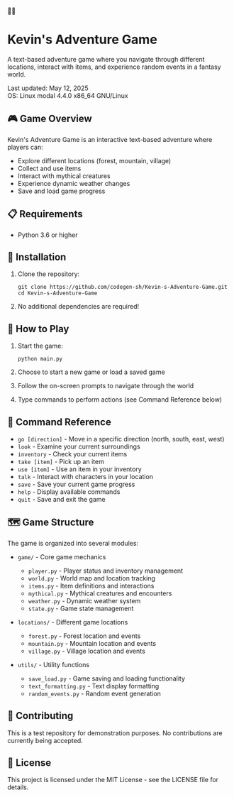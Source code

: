 🌈🌈
# Kevin's Adventure Game

A text-based adventure game where you navigate through different locations, interact with items, and experience random events in a fantasy world.

Last updated: May 12, 2025  
OS: Linux modal 4.4.0 x86_64 GNU/Linux

## 🎮 Game Overview

Kevin's Adventure Game is an interactive text-based adventure where players can:
- Explore different locations (forest, mountain, village)
- Collect and use items
- Interact with mythical creatures
- Experience dynamic weather changes
- Save and load game progress

## 📋 Requirements

- Python 3.6 or higher

## 🚀 Installation

1. Clone the repository:
   ```
   git clone https://github.com/codegen-sh/Kevin-s-Adventure-Game.git
   cd Kevin-s-Adventure-Game
   ```

2. No additional dependencies are required!

## 🎲 How to Play

1. Start the game:
   ```
   python main.py
   ```

2. Choose to start a new game or load a saved game
3. Follow the on-screen prompts to navigate through the world
4. Type commands to perform actions (see Command Reference below)

## 🎯 Command Reference

- `go [direction]` - Move in a specific direction (north, south, east, west)
- `look` - Examine your current surroundings
- `inventory` - Check your current items
- `take [item]` - Pick up an item
- `use [item]` - Use an item in your inventory
- `talk` - Interact with characters in your location
- `save` - Save your current game progress
- `help` - Display available commands
- `quit` - Save and exit the game

## 🗺️ Game Structure

The game is organized into several modules:

- `game/` - Core game mechanics
  - `player.py` - Player status and inventory management
  - `world.py` - World map and location tracking
  - `items.py` - Item definitions and interactions
  - `mythical.py` - Mythical creatures and encounters
  - `weather.py` - Dynamic weather system
  - `state.py` - Game state management

- `locations/` - Different game locations
  - `forest.py` - Forest location and events
  - `mountain.py` - Mountain location and events
  - `village.py` - Village location and events

- `utils/` - Utility functions
  - `save_load.py` - Game saving and loading functionality
  - `text_formatting.py` - Text display formatting
  - `random_events.py` - Random event generation

## 🔄 Contributing

This is a test repository for demonstration purposes. No contributions are currently being accepted.

## 📝 License

This project is licensed under the MIT License - see the LICENSE file for details.

